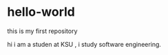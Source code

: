 # hello-world
this is my first repository 

hi i am a studen at KSU , i study software engineering.
